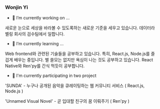 ### Wonjin Yi
- 🔭 I’m currently working on ...

새로운 눈으로 세상을 바라볼 수 있도록하는 새로운 기준을 세우고 있습니다. 데이터라벨링 회사의 검수팀에서 일합니다.
- 🌱 I’m currently learning ...

Web frontend와 관련된 기술들을 공부하고 있습니다. 특히, React.js, Node.js를 즐겁게 배우는 중입니다. 별 쓸모는 없지만 욕심이 나는 것도 공부하고 있습니다. React Native와 Ren'py를 간식 먹듯이 공부합니다.
- 👯 I'm currently participating in two project 

'SUNDA' - 누구나 공개된 음악을 큐레이팅하는 웹 커뮤니티 서비스 ( React.js, Node.js )

'Unnamed Visual Novel' - 곧 입대할 친구의 꿈 이뤄주기 ( Ren'py )

<!--
**wonjinYi/wonjinYi** is a ✨ _special_ ✨ repository because its `README.md` (this file) appears on your GitHub profile.

Here are some ideas to get you started:

- 🔭 I’m currently working on ...
- 🌱 I’m currently learning ...
- 👯 I’m looking to collaborate on ...
- 🤔 I’m looking for help with ...
- 💬 Ask me about ...
- 📫 How to reach me: ...
- 😄 Pronouns: ...
- ⚡ Fun fact: ...
-->
